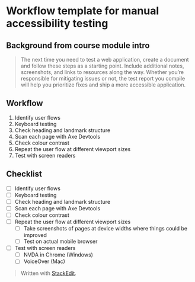 # Workflow template for manual accessibility testing 

## Background from course module intro
> The next time you need to test a web application, create a document and follow these steps as a starting point. Include additional notes, screenshots, and links to resources along the way.
>Whether you’re responsible for mitigating issues or not, the test report you compile will help you prioritize fixes and ship a more accessible application.

## Workflow
1. Identify user flows
2. Keyboard testing
3. Check heading and landmark structure
4. Scan each page with Axe Devtools
5. Check colour contrast
6. Repeat the user flow at different viewport sizes
7. Test with screen readers

## Checklist

- [ ] Identify user flows
- [ ] Keyboard testing
- [ ] Check heading and landmark structure
- [ ] Scan each page with Axe Devtools
- [ ] Check colour contrast
- [ ] Repeat the user flow at different viewport sizes
	- [ ] Take screenshots of pages at device widths where things could be improved
	- [ ] Test on actual mobile browser 
- [ ] Test with screen readers
	- [ ] NVDA in Chrome (Windows)
	- [ ] VoiceOver (Mac)

> Written with [StackEdit](https://stackedit.io/).
<!--stackedit_data:
eyJoaXN0b3J5IjpbLTE3ODUyMzE1MTFdfQ==
-->